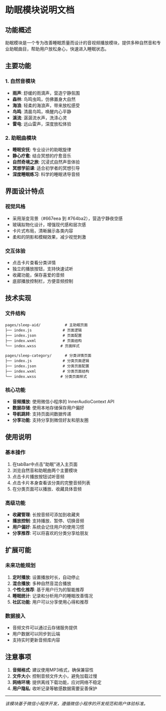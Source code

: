 # 助眠模块说明文档

## 功能概述

助眠模块是一个专为改善睡眠质量而设计的音视频播放模块，提供多种自然音和专业助眠曲目，帮助用户放松身心，快速进入睡眠状态。

## 主要功能

### 1. 自然音模块
- **雨声**: 舒缓的雨滴声，营造宁静氛围
- **森林**: 鸟鸣虫鸣，仿佛置身大自然
- **海浪**: 轻柔的海浪声，带来放松感受
- **鸟鸣**: 清晨鸟鸣，唤醒内心平静
- **溪流**: 潺潺流水声，洗涤心灵
- **雷电**: 远山雷声，深度放松体验

### 2. 助眠曲模块
- **睡眠安抚**: 专业设计的助眠旋律
- **静心疗愈**: 结合冥想的疗愈音乐
- **自然奇境之旅**: 沉浸式自然声音体验
- **冥想学前课**: 适合初学者的冥想引导
- **深度睡眠练习**: 科学的睡眠诱导音频

## 界面设计特点

### 视觉风格
- 采用渐变背景（#667eea 到 #764ba2），营造宁静夜空感
- 玻璃拟物化设计，增强现代感和层次感
- 卡片式布局，清晰展示各类内容
- 柔和的阴影和模糊效果，减少视觉刺激

### 交互体验
- 点击卡片查看分类详情
- 独立的播放按钮，支持快速试听
- 收藏功能，保存喜爱的音频
- 底部播放控制栏，方便音频控制

## 技术实现

### 文件结构
```
pages/sleep-aid/           # 主助眠页面
├── index.js              # 页面逻辑
├── index.json            # 页面配置
├── index.wxml            # 页面结构
└── index.wxss           # 页面样式

pages/sleep-category/      # 分类详情页面
├── index.js              # 分类页面逻辑
├── index.json            # 分类页面配置
├── index.wxml            # 分类页面结构
└── index.wxss           # 分类页面样式
```

### 核心功能
- **音频播放**: 使用微信小程序的 InnerAudioContext API
- **数据存储**: 使用本地存储保存用户偏好
- **导航跳转**: 支持页面间数据传递
- **分享功能**: 支持分享到微信好友和朋友圈

## 使用说明

### 基本操作
1. 在tabBar中点击"助眠"进入主页面
2. 浏览自然音和助眠曲两个主要模块
3. 点击卡片播放按钮试听音频
4. 点击卡片本身查看该分类的完整音频列表
5. 在分类页面可以播放、收藏具体音频

### 高级功能
- **收藏管理**: 长按音频可添加到收藏夹
- **播放控制**: 支持播放、暂停、切换音频
- **用户偏好**: 系统会记住用户的使用习惯
- **分享推荐**: 可以将喜欢的分类分享给朋友

## 扩展可能

### 未来功能规划
1. **定时播放**: 设置播放时长，自动停止
2. **混合播放**: 多种自然音混合播放
3. **个性化推荐**: 基于用户行为的智能推荐
4. **睡眠统计**: 记录和分析用户的睡眠改善情况
5. **社区功能**: 用户可以分享使用心得和推荐

### 数据接入
- 音频文件可以通过云存储服务提供
- 用户数据可以同步到云端
- 支持实时更新音频库内容

## 注意事项

1. **音频格式**: 建议使用MP3格式，确保兼容性
2. **文件大小**: 控制音频文件大小，避免加载过慢
3. **网络环境**: 提供离线下载功能，应对网络不稳定
4. **用户隐私**: 收听记录等敏感数据需要妥善保护

---

*该模块基于微信小程序开发，遵循微信小程序的开发规范和用户体验标准。*
